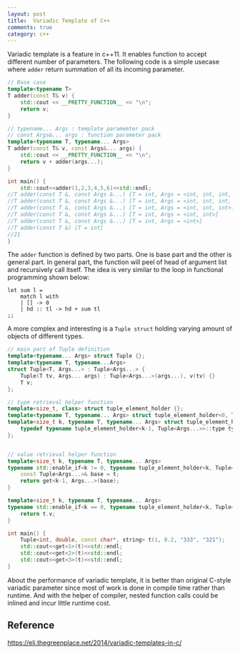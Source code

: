 ```yaml
---
layout: post
title:  Variadic Template of C++
comments: true
category: c++
---
```


Variadic template is a feature in c++11. It enables function to accept different number of parameters. The following code is a simple usecase where `adder` return summation of all its incoming parameter.

```c++
// Base case
template<typename T>
T adder(const T& v) {
    std::cout << __PRETTY_FUNCTION__ << "\n";
    return v;
}

// typename... Args : template paramemter pack
// const Args&... args : function parameter pack
template<typename T, typename... Args>
T adder(const T& v, const Args&... args) {
    std::cout << __PRETTY_FUNCTION__ << "\n";
    return v + adder(args...);
}

int main() {
    std::cout<<adder(1,2,3,4,5,6)<<std::endl; 
//T adder(const T &, const Args &...) [T = int, Args = <int, int, int, int, int>]
//T adder(const T &, const Args &...) [T = int, Args = <int, int, int, int>]
//T adder(const T &, const Args &...) [T = int, Args = <int, int, int>]
//T adder(const T &, const Args &...) [T = int, Args = <int, int>]
//T adder(const T &, const Args &...) [T = int, Args = <int>]
//T adder(const T &) [T = int]
//21
}
```

The `adder` function is defined by two parts. One is base part and the other is general part. In general part, the function will peel of head of argument list and recursively call itself. The idea is very similar to the loop in functional programming shown below:

```
let sum l =
    match l with
    | [] -> 0
    | hd :: tl -> hd + sum tl
;;
```

A more complex and interesting is a `Tuple struct` holding varying amount of objects of different types.

```c++
// main part of Tuple definition
template<typename... Args> struct Tuple {};
template<typename T, typename...Args>
struct Tuple<T, Args...> : Tuple<Args...> {
    Tuple(T tv, Args... args) : Tuple<Args...>(args...), v(tv) {}
    T v;
};

// type retrieval helper function
template<size_t, class> struct tuple_element_holder {};
template<typename T, typename... Args> struct tuple_element_holder<0, Tuple<T, Args...>> { typedef T type; };
template<size_t k, typename T, typename... Args> struct tuple_element_holder<k, Tuple<T, Args...>> {
    typedef typename tuple_element_holder<k-1, Tuple<Args...>>::type type;
};


// value retrieval helper function
template<size_t k, typename T, typename... Args> 
typename std::enable_if<k != 0, typename tuple_element_holder<k, Tuple<T, Args...>>::type>::type get(const Tuple<T, Args...>& t) {
    const Tuple<Args...>& base = t;
    return get<k-1, Args...>(base);
}

template<size_t k, typename T, typename... Args>
typename std::enable_if<k == 0, typename tuple_element_holder<k, Tuple<T, Args...>>::type>::type get(const Tuple<T, Args...>& t) {
    return t.v;
}

int main() {
    Tuple<int, double, const char*, string> t(1, 0.2, "333", "321");
    std::cout<<get<1>(t)<<std::endl;
    std::cout<<get<2>(t)<<std::endl;
    std::cout<<get<3>(t)<<std::endl;
}
```

About the performance of variadic template, it is better than original C-style variadic parameter since most of work is done in compile time rather than runtime. And with the helper of compiler, nested function calls could be inlined and incur little runtime cost.

## Reference 

https://eli.thegreenplace.net/2014/variadic-templates-in-c/